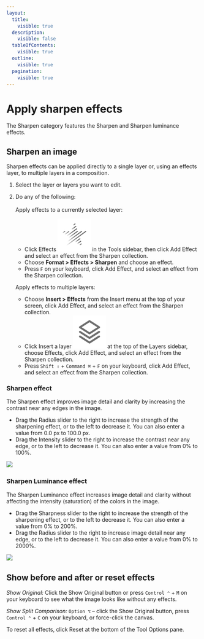 ```yaml
---
layout:
  title:
    visible: true
  description:
    visible: false
  tableOfContents:
    visible: true
  outline:
    visible: true
  pagination:
    visible: true
---
```


# Apply sharpen effects

The Sharpen category features the Sharpen and Sharpen luminance effects.

## Sharpen an image

Sharpen effects can be applied directly to a single layer or, using an effects layer, to multiple layers in a composition.

1. Select the layer or layers you want to edit.
2.  Do any of the following:\
    \
    Apply effects to a currently selected layer:

    * Click Effects <img src="../.gitbook/assets/Effects.png" alt="" data-size="line"> in the Tools sidebar, then click Add Effect and select an effect from the Sharpen collection.
    * Choose **Format > Effects > Sharpen** and choose an effect.
    * Press `F` on your keyboard, click Add Effect, and select an effect from the Sharpen collection.

    Apply effects to multiple layers:

    * Choose **Insert > Effects** from the Insert menu at the top of your screen, click Add Effect, and select an effect from the Sharpen collection.
    * Click Insert a layer <img src="../.gitbook/assets/Layer.png" alt="" data-size="line"> at the top of the Layers sidebar, choose Effects, click Add Effect, and select an effect from the Sharpen collection.
    * Press `Shift ⇧` + `Command ⌘` + `F` on your keyboard, click Add Effect, and select an effect from the Sharpen collection.

### Sharpen effect

The Sharpen effect improves image detail and clarity by increasing the contrast near any edges in the image.

* Drag the Radius slider to the right to increase the strength of the sharpening effect, or to the left to decrease it. You can also enter a value from 0.0 px to 100.0 px.
* Drag the Intensity slider to the right to increase the contrast near any edge, or to the left to decrease it. You can also enter a value from 0% to 100%.

![](https://help.pixelmator.com/pixelmator-pro/3.5/assets/English/1589986402000.png)

### Sharpen Luminance effect

The Sharpen Luminance effect increases image detail and clarity without affecting the intensity (saturation) of the colors in the image.

* Drag the Sharpness slider to the right to increase the strength of the sharpening effect, or to the left to decrease it. You can also enter a value from 0% to 200%.
* Drag the Radius slider to the right to increase image detail near any edge, or to the left to decrease it. You can also enter a value from 0% to 2000%.

![](https://help.pixelmator.com/pixelmator-pro/3.5/assets/English/1589985237000.png)

## Show before and after or reset effects

_Show Original:_ Click the Show Original button or press `Control ⌃` + `M` on your keyboard to see what the image looks like without any effects.

_Show Split Comparison:_ `Option ⌥` – click the Show Original button, press `Control ⌃` + `C` on your keyboard, or force-click the canvas.

To reset all effects, click Reset at the bottom of the Tool Options pane.
